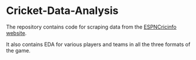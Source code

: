 # Cricket-Data-Analysis

The repository contains code for scraping data from the [ESPNCricinfo website](https://stats.espncricinfo.com/ci/engine/stats/index.html).

It also contains EDA for various players and teams in all the three formats of the game.
